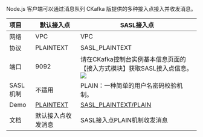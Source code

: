 Node.js 客户端可以通过消息队列 CKafka 版提供的多种接入点接入并收发消息。

| 项目     | **默认接入点**         | **SASL接入点**                                               |
| :------- | ---------------------- | ------------------------------------------------------------ |
| 网络     | VPC                    | VPC                                                          |
| 协议     | PLAINTEXT              | SASL_PLAINTEXT                                               |
| 端口     | 9092                   | 请在CKafka控制台实例基本信息页面的【接入方式模块】获取SASL接入点信息。<br/>![](https://main.qcloudimg.com/raw/6855a9d500dcbefbabed91515b695050.png) |
| SASL机制 | 不适用                 | PLAIN：一种简单的用户名密码校验机制。 |
| Demo     | [PLAINTEXT]()         | [SASL_PLAINTEXT/PLAIN]()                                   |
| 文档     | 默认接入点收发消息        | SASL接入点PLAIN机制收发消息                                   |

